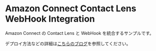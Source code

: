 # Amazon Connect Contact Lens WebHook Integration

Amazon Connect の Contact Lens と WebHook を統合するサンプルです。

デプロイ方法などの詳細は[こちらのブログ](https://www.geekfeed.co.jp/geekblog/contact-lens-ipaas-llm)を参照してください。
